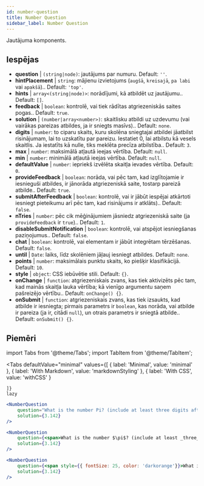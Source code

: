 ```yaml
---
id: number-question 
title: Number Question
sidebar_label: Number Question
---
```


Jautājuma komponents.

## Iespējas

* __question__ | `(string|node)`: jautājums par numuru. Default: `''`.
* __hintPlacement__ | `string`: mājienu izvietojums (`augšā`, `kreisajā`, `pa labi` vai `apakšā`).. Default: `'top'`.
* __hints__ | `array<(string|node)>`: norādījumi, kā atbildēt uz jautājumu.. Default: `[]`.
* __feedback__ | `boolean`: kontrolē, vai tiek rādītas atgriezeniskās saites pogas.. Default: `true`.
* __solution__ | `(number|array<number>)`: skaitlisku atbildi uz uzdevumu (vai vairākas pareizas atbildes, ja ir sniegts masīvs).. Default: `none`.
* __digits__ | `number`: to ciparu skaits, kuru skolēna sniegtajai atbildei jāatbilst risinājumam, lai to uzskatītu par pareizu. Iestatiet 0, lai atbilstu kā vesels skaitlis. Ja iestatīts kā nulle, tiks meklēta precīza atbilstība.. Default: `3`.
* __max__ | `number`: maksimālā atļautā ieejas vērtība. Default: `null`.
* __min__ | `number`: minimālā atļautā ieejas vērtība. Default: `null`.
* __defaultValue__ | `number`: iepriekš izvēlēta skaitļa ievades vērtība. Default: `0`.
* __provideFeedback__ | `boolean`: norāda, vai pēc tam, kad izglītojamie ir iesnieguši atbildes, ir jānorāda atgriezeniskā saite, tostarp pareizā atbilde.. Default: `true`.
* __submitAfterFeedback__ | `boolean`: kontrolē, vai ir jābūt iespējai atkārtoti iesniegt pieteikumu arī pēc tam, kad risinājums ir atklāts).. Default: `false`.
* __nTries__ | `number`: pēc cik mēģinājumiem jāsniedz atgriezeniskā saite (ja `provideFeedback` ir `true`).. Default: `1`.
* __disableSubmitNotification__ | `boolean`: kontrolē, vai atspējot iesniegšanas paziņojumus.. Default: `false`.
* __chat__ | `boolean`: kontrolē, vai elementam ir jābūt integrētam tērzēšanas. Default: `false`.
* __until__ | `Date`: laiks, līdz skolēniem jāļauj iesniegt atbildes. Default: `none`.
* __points__ | `number`: maksimālais punktu skaits, ko piešķir klasifikācijā. Default: `10`.
* __style__ | `object`: CSS iebūvētie stili. Default: `{}`.
* __onChange__ | `function`: atgriezeniskais zvans, kas tiek aktivizēts pēc tam, kad mainās skaitļa lauka vērtība; kā vienīgo argumentu saņem pašreizējo vērtību.. Default: `onChange() {}`.
* __onSubmit__ | `function`: atgriezeniskais zvans, kas tiek izsaukts, kad atbilde ir iesniegta; pirmais parametrs ir `boolean`, kas norāda, vai atbilde ir pareiza (ja ir, citādi `null`), un otrais parametrs ir sniegtā atbilde.. Default: `onSubmit() {}`.


## Piemēri

import Tabs from '@theme/Tabs';
import TabItem from '@theme/TabItem';

<Tabs
    defaultValue="minimal"
    values={[
        { label: 'Minimal', value: 'minimal' },
        { label: 'With Markdown', value: 'markdownStyling' },
        { label: 'With CSS', value: 'withCSS' }
        
    ]}
    lazy
>

<TabItem value="minimal">

```jsx live
<NumberQuestion
    question="What is the number Pi? (include at least three digits after the decimal point)"
    solution={3.142}
/>
```
</TabItem>

<TabItem value="markdownStyling">

```jsx live
<NumberQuestion
    question={<span>What is the number $\pi$? (include at least _three_ digits after the decimal point)</span>}
    solution={3.142}
/>
```
</TabItem>

<TabItem value="withCSS">

```jsx live
<NumberQuestion
    question={<span style={{ fontSize: 25, color: 'darkorange'}}>What is the number PI - three digits after the period</span>}
    solution={3.142}
/>
```
</TabItem>

</Tabs>
